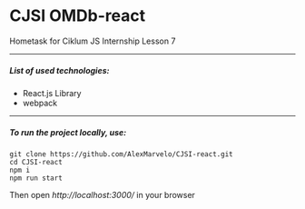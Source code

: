 # CJSI OMDb-react
Hometask for Ciklum JS Internship Lesson 7

---

##### List of used technologies:
- React.js Library
- webpack

---

##### To run the project locally, use:
```
git clone https://github.com/AlexMarvelo/CJSI-react.git
cd CJSI-react
npm i
npm run start
```
Then open *http://localhost:3000/* in your browser
